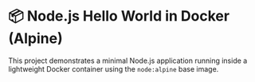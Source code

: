# 📦 Node.js Hello World in Docker (Alpine)

This project demonstrates a minimal Node.js application running inside a lightweight Docker container using the `node:alpine` base image.


